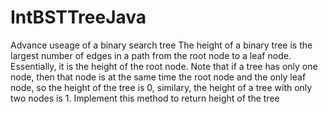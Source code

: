 # IntBSTTreeJava
Advance useage of a binary search tree
The height of a binary tree is the largest number of edges in a path from the root node to a leaf node. Essentially, it is the height of the root node. Note that if a tree has only one node, then that node is at the same time the root node and the only leaf node, so the height of the tree is 0, similary, the height of a tree with only two nodes is 1. Implement this method to return height of the tree
